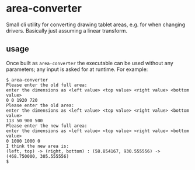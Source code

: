 # area-converter

Small cli utility for converting drawing tablet areas, e.g. for when changing drivers. Basically just assuming a linear transform.

## usage

Once built as `area-converter` the executable can be used without any parameters; any input is asked for at runtime.
For example:

```
$ area-converter
Please enter the old full area:
enter the dimensions as <left value> <top value> <right value> <bottom value>
0 0 1920 720
Please enter the old area:
enter the dimensions as <left value> <top value> <right value> <bottom value>
113 50 900 500
Please enter the new full area:
enter the dimensions as <left value> <top value> <right value> <bottom value>
0 1000 1000 0
I think the new area is:
(left, top) -> (right, bottom) : (58.854167, 930.555556) -> (468.750000, 305.555556)
$ 
```
